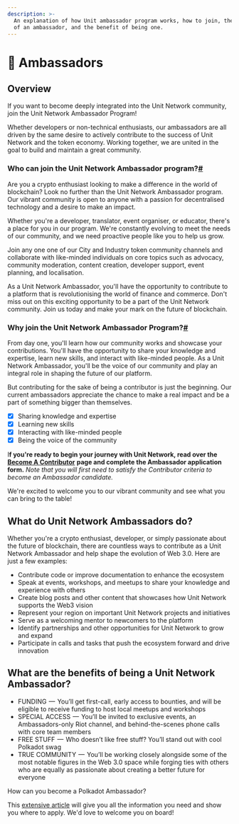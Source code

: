 ```yaml
---
description: >-
  An explanation of how Unit ambassador program works, how to join, the duties
  of an ambassador, and the benefit of being one.
---
```


# 🥈 Ambassadors

## Overview

If you want to become deeply integrated into the Unit Network community, join the Unit Network Ambassador Program!

Whether developers or non-technical enthusiasts, our ambassadors are all driven by the same desire to actively contribute to the success of Unit Network and the token economy. Working together, we are united in the goal to build and maintain a great community.

### Who can join the Unit Network Ambassador program?[#](https://polkadot.network/blog/polkadot-ambassador-program#who-can-join-the-polkadot-ambassador-program) <a href="#who-can-join-the-polkadot-ambassador-program" id="who-can-join-the-polkadot-ambassador-program"></a>

Are you a crypto enthusiast looking to make a difference in the world of blockchain? Look no further than the Unit Network Ambassador program. Our vibrant community is open to anyone with a passion for decentralised technology and a desire to make an impact.

Whether you're a developer, translator, event organiser, or educator, there's a place for you in our program. We're constantly evolving to meet the needs of our community, and we need proactive people like you to help us grow.

Join any one one of our City and Industry token community channels and collaborate with like-minded individuals on core topics such as advocacy, community moderation, content creation, developer support, event planning, and localisation.&#x20;

As a Unit Network Ambassador, you'll have the opportunity to contribute to a platform that is revolutionising the world of finance and commerce. Don't miss out on this exciting opportunity to be a part of the Unit Network community. Join us today and make your mark on the future of blockchain.

### Why join the Unit Network Ambassador Program?[#](https://polkadot.network/blog/polkadot-ambassador-program#why-join-the-polkadot-ambassador-program) <a href="#why-join-the-polkadot-ambassador-program" id="why-join-the-polkadot-ambassador-program"></a>

From day one, you'll learn how our community works and showcase your contributions. You'll have the opportunity to share your knowledge and expertise, learn new skills, and interact with like-minded people. As a Unit Network Ambassador, you'll be the voice of our community and play an integral role in shaping the future of our platform.

But contributing for the sake of being a contributor is just the beginning. Our current ambassadors appreciate the chance to make a real impact and be a part of something bigger than themselves.&#x20;

* [x] Sharing knowledge and expertise
* [x] Learning new skills
* [x] Interacting with like-minded people
* [x] Being the voice of the community

I**f you're ready to begin your journey with Unit Network, read over the** [**Become A Contributor**](contribute.md) **page and complete the Ambassador application form.** _Note that you will first need to satisfy the Contributor criteria to become an Ambassador candidate._&#x20;

We're excited to welcome you to our vibrant community and see what you can bring to the table!

## What do Unit Network Ambassadors do?

Whether you're a crypto enthusiast, developer, or simply passionate about the future of blockchain, there are countless ways to contribute as a Unit Network Ambassador and help shape the evolution of Web 3.0. Here are just a few examples:

* Contribute code or improve documentation to enhance the ecosystem
* Speak at events, workshops, and meetups to share your knowledge and experience with others
* Create blog posts and other content that showcases how Unit Network supports the Web3 vision
* Represent your region on important Unit Network projects and initiatives
* Serve as a welcoming mentor to newcomers to the platform
* Identify partnerships and other opportunities for Unit Network to grow and expand
* Participate in calls and tasks that push the ecosystem forward and drive innovation

## What are the benefits of being a Unit Network Ambassador?

* FUNDING  —  You’ll get first-call, early access to bounties, and will be eligible to receive funding to host local meetups and workshops
* SPECIAL ACCESS  —  You’ll be invited to exclusive events, an Ambassadors-only Riot channel, and behind-the-scenes phone calls with core team members
* FREE STUFF  —  Who doesn’t like free stuff? You’ll stand out with cool Polkadot swag
* TRUE COMMUNITY  —  You’ll be working closely alongside some of the most notable figures in the Web 3.0 space while forging ties with others who are equally as passionate about creating a better future for everyone

How can you become a Polkadot Ambassador?

This [extensive article](https://polkadot.network/polkadot-ambassador-program/) will give you all the information you need and show you where to apply. We'd love to welcome you on board!

